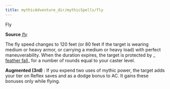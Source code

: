 ```yaml
---
title: mythicAdventure_dir/mythicSpells/fly
---
```

Fly

**Source** [_fly_](spell_dir/fly)

The fly speed changes to 120 feet (or 80 feet if the target is wearing medium or heavy armor, or carrying a medium or heavy load) with perfect maneuverability. When the duration expires, the target is protected by _ [feather fall](spells/featherFall#_feather-fall)_ for a number of rounds equal to your caster level.

**Augmented (3rd)** : If you expend two uses of mythic power, the target adds your tier on Reflex saves and as a dodge bonus to AC. It gains these bonuses only while flying.

